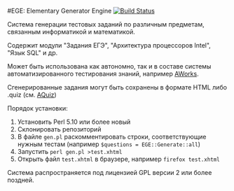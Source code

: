 #EGE: Elementary Generator Engine
[![Build Status](https://travis-ci.org/klenin/EGE.svg?branch=master)](https://travis-ci.org/klenin/EGE)

Система генерации тестовых заданий по различным предметам,
связанным информатикой и математикой.

Содержит модули "Задания ЕГЭ", "Архитектура процессоров Intel", "Язык SQL" и др.

Может быть использована как автономно, так и в составе системы автоматизированного тестирования знаний, например [AWorks].

Сгенерированные задания могут быть сохранены в формате HTML либо .quiz (см. [AQuiz])

Порядок установки:
  1. Установить Perl 5.10 или более новый
  2. Склонировать репозиторий
  3. В файле ```gen.pl``` раскомментировать строки, соответствующие нужным тестам (например ```$questions = EGE::Generate::all```)
  4. Запустить ```perl gen.pl >test.xhtml```
  5. Открыть файл ```test.xhtml``` в браузере, например ```firefox test.xhtml```

Система распространяется под лицензией GPL версии 2 или более поздней.

[AWorks]:http://imcs.dvfu.ru/works
[AQuiz]:http://github.com/klenin/AQuiz
